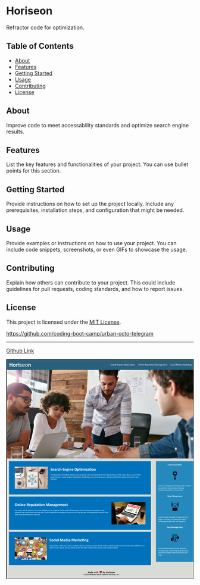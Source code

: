 # Horiseon

Refractor code for optimization.

## Table of Contents

- [About](#about)
- [Features](#features)
- [Getting Started](#getting-started)
- [Usage](#usage)
- [Contributing](#contributing)
- [License](#license)

## About

Improve code to meet accessability standards and optimize search engine results.

## Features

List the key features and functionalities of your project. You can use bullet points for this section.

## Getting Started

Provide instructions on how to set up the project locally. Include any prerequisites, installation steps, and configuration that might be needed.

## Usage

Provide examples or instructions on how to use your project. You can include code snippets, screenshots, or even GIFs to showcase the usage.

## Contributing

Explain how others can contribute to your project. This could include guidelines for pull requests, coding standards, and how to report issues.

## License

This project is licensed under the [MIT License](LICENSE).

https://github.com/coding-boot-camp/urban-octo-telegram

---
[Github Link](daleray1231.github.io/class_work)

![Alt text](image.png)

<!-- # User Story
AS A marketing agency  

I WANT a codebase that follows accessibility standards  

SO THAT our own site is optimized for search engines  

# Acceptance Criteria
GIVEN a webpage meets accessibility standards  

WHEN I view the source code  

THEN I find semantic HTML elements  

WHEN I view the structure of the HTML elements  

THEN I find that the elements follow a logical structure   
independent of styling and positioning

WHEN I view the image elements

THEN I find accessible alt attributes  

WHEN I view the heading attributes  

THEN they fall in sequential order  

WHEN I view the title element  

THEN I find a concise, descriptive title   -->
